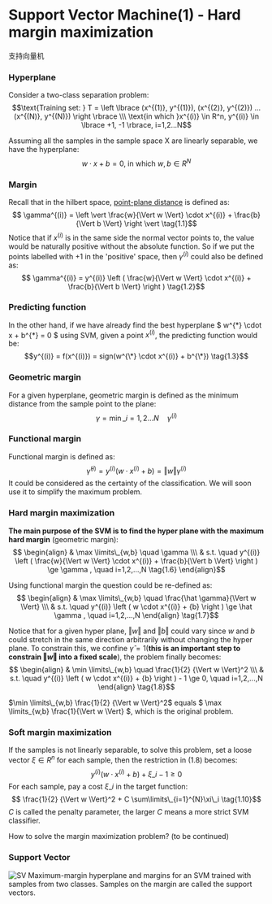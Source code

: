 # Support Vector Machine(1) - Hard margin maximization


支持向量机

<!--more-->

### Hyperplane
Consider a two-class separation problem:
$$\text{Training set: } T = \left \lbrace (x^{(1)}, y^{(1)}), (x^{(2)}, y^{(2)}) ...(x^{(N)}, y^{(N)}) \right \rbrace \\\
\text{in which }x^{(i)} \in R^n, y^{(i)} \in \lbrace +1, -1 \rbrace, i=1,2...N$$

 Assuming all the samples in the sample space X are linearly separable, we have the hyperplane:
 $$ w \cdot x + b = 0 \text{, in which }w, b \in R^N$$


### Margin 
Recall that in the hilbert space, [point-plane distance](http://mathworld.wolfram.com/Point-PlaneDistance.html) is defined as:
$$ \gamma^{(i)} = \left \vert \frac{w}{\Vert w \Vert} \cdot x^{(i)} + \frac{b}{\Vert b \Vert} \right \vert \tag{1.1}$$
Notice that if $x^{(i)}$ is in the same side the normal vector points to, the value would be naturally positive without the absolute function. So if we put the points labelled with +1 in the 'positive' space, then $\gamma^{(i)}$ could also be defined as:
$$ \gamma^{(i)} = y^{(i)} \left ( \frac{w}{\Vert w \Vert} \cdot x^{(i)} + \frac{b}{\Vert b \Vert} \right ) \tag{1.2}$$

### Predicting function
In the other hand, if we have already find the best hyperplane $ w^{\*} \cdot x + b^{\*} = 0 $ using SVM, given a point $x^{(i)}$, the predicting  function would be: 
$$y^{(i)} = f(x^{(i)}) = sign(w^{\*} \cdot x^{(i)} + b^{\*}) \tag{1.3}$$

### Geometric margin
For a given hyperplane, geometric margin is defined as the minimum distance from the sample point to the plane:
$$ \gamma = \min \limits\_{i = 1,2...N} \quad \gamma^{(i)} \tag{1.4}$$

### Functional margin
Functional margin is defined as:
$$ \hat \gamma^{(i)} = y^{(i)} \left ( w \cdot x^{(i)} + {b} \right ) =  {\Vert w \Vert} \gamma^{(i)} \tag{1.5}$$
It could be considered as the certainty of the classification. We will soon use it to simplify the maximum problem.

### Hard margin maximization
**The main purpose of the SVM is to find the hyper plane with the maximum hard margin** (geometric margin):
$$ \begin{align} 
&  \max \limits\_{w,b}  \quad \gamma \\\
& s.t. \quad y^{(i)} \left ( \frac{w}{\Vert w \Vert} \cdot x^{(i)} + \frac{b}{\Vert b \Vert} \right ) \ge \gamma , \quad i=1,2,...,N \tag{1.6}
\end{align}$$

 Using functional margin the question could be re-defined as:
 $$ \begin{align} 
&  \max \limits\_{w,b}  \quad \frac{\hat \gamma}{\Vert w \Vert} \\\
& s.t. \quad y^{(i)} \left ( w \cdot x^{(i)} + {b} \right ) \ge \hat \gamma , \quad i=1,2,...,N
\end{align} \tag{1.7}$$

 Notice that for a given hyper plane,  $\Vert w \Vert$ and $\Vert b \Vert$ could vary since $w$ and $b$ could stretch in the same direction arbitrarily without changing the hyper plane. To constrain this, we confine $\hat\gamma = 1$(**this is an important step to constrain $\Vert w \Vert$ into a fixed scale**), the problem finally becomes:
  $$ \begin{align} 
&  \min \limits\_{w,b} \quad \frac{1}{2} {\Vert w \Vert}^2 \\\
& s.t. \quad y^{(i)} \left ( w \cdot x^{(i)} + {b} \right ) - 1 \ge  0, \quad i=1,2,...,N
\end{align} \tag{1.8}$$
 
  $\min \limits\_{w,b} \frac{1}{2} {\Vert w \Vert}^2$ equals $ \max \limits\_{w,b} \frac{1}{\Vert w \Vert} $, which is the original problem. 

### Soft margin maximization
If the samples is not linearly separable, to solve this problem, set a loose vector $\xi \in R^n$ for each sample, then the restriction in (1.8) becomes:
$$ y^{(i)} \left ( w \cdot x^{(i)} + {b} \right ) + \xi\_i - 1 \ge  0 \tag{1.9}$$
For each sample, pay a cost $\xi\_i$ in the target function:
$$ \frac{1}{2} {\Vert w \Vert}^2 + C \sum\limits\_{i=1}^{N}\xi\_i \tag{1.10}$$
$C$	is called the penalty parameter, the larger $C$ means a more strict SVM classifier.

How to solve the margin maximization problem? (to be continued)

### Support Vector
![SV](http://my-imgshare.oss-cn-shenzhen.aliyuncs.com/Svm_max_sep_hyperplane_with_margin.png)
Maximum-margin hyperplane and margins for an SVM trained with samples from two classes. Samples on the margin are called the support vectors.
